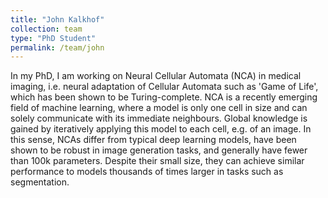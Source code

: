 ```yaml
---
title: "John Kalkhof"
collection: team
type: "PhD Student"
permalink: /team/john
---
```


In my PhD, I am working on Neural Cellular Automata (NCA) in medical imaging, i.e. neural adaptation of Cellular Automata such as 'Game of Life', which has been shown to be Turing-complete. NCA is a recently emerging field of machine learning, where a model is only one cell in size and can solely communicate with its immediate neighbours. Global knowledge is gained by iteratively applying this model to each cell, e.g. of an image. In this sense, NCAs differ from typical deep learning models, have been shown to be robust in image generation tasks, and generally have fewer than 100k parameters. Despite their small size, they can achieve similar performance to models thousands of times larger in tasks such as segmentation.